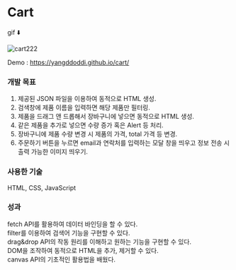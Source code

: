 # Cart

gif ⬇️

![cart222](https://user-images.githubusercontent.com/97802103/166095583-5f06a1f5-4641-4d68-8c26-7cd750a3cb2e.gif)

Demo : https://yangddoddi.github.io/cart/

### 개발 목표

1. 제공된 JSON 파일을 이용하여 동적으로 HTML 생성.
2. 검색창에 제품 이름을 입력하면 해당 제품만 필터링.
3. 제품을 드래그 앤 드롭해서 장바구니에 넣으면 동적으로 HTML 생성.
4. 같은 제품을 추가로 넣으면 수량 증가 혹은 Alert 등 처리.
5. 장바구니에 제품 수량 변경 시 제품의 가격, total 가격 등 변경.
6. 주문하기 버튼을 누르면 email과 연락처를 입력하는 모달 창을 띄우고 정보 전송 시 출력 가능한 이미지 띄우기.


### 사용한 기술

HTML, CSS, JavaScript



### 성과

fetch API를 활용하여 데이터 바인딩을 할 수 있다.  
filter를 이용하여 검색어 기능을 구현할 수 있다.  
drag&drop API의 작동 원리를 이해하고 원하는 기능을 구현할 수 있다.  
DOM을 조작하여 동적으로 HTML을 추가, 제거할 수 있다.  
canvas API의 기초적인 활용법을 배웠다. 
